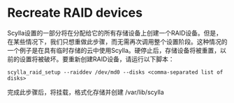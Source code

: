 # Recreate RAID devices 

Scylla设置的一部分将在分配给它的所有存储设备上创建一个RAID设备。但是，在某些情况下，我们只想重做此步骤，而无需再次调用整个设置阶段。这种情况的一个例子是在具有临时存储的云中使用Scylla。硬停止后，存储设备将被重置，以前的设置将被破坏。要重新创建RAID设备，请运行以下脚本：

    scylla_raid_setup --raiddev /dev/md0 --disks <comma-separated list of disks>

完成此步骤后，将挂载，格式化存储并创建
/var/lib/scylla 